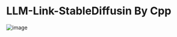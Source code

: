 # LLM-Link-StableDiffusin By Cpp
![image](https://github.com/user-attachments/assets/97baba5d-ecdc-4f8c-93da-991471a21c7d)


